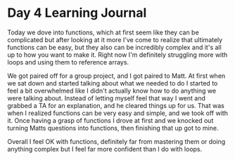 # Day 4 Learning Journal

Today we dove into functions, which at first seem like they can be complicated but after looking at it more I've come to realize that ultimately functions can be easy, but they also can be incredibly complex and it's all up to how you want to make it. Right now I'm definitely struggling more with loops and using them to reference arrays.

We got paired off for a group project, and I got paired to Matt. At first when we sat down and started talking about what we needed to do I started to feel a bit overwhelmed like I didn't actually know how to do anything we were talking about. Instead of letting myself feel that way I went and grabbed a TA for an explanation, and he cleared things up for us. That was when I realized functions can be very easy and simple, and we took off with it. Once having a grasp of functions I drove at first and we knocked out turning Matts questions into functions, then finishing that up got to mine.

Overall I feel OK with functions, definitely far from mastering them or doing anything complex but I feel far more confident than I do with loops.
